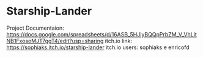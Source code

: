 # Starship-Lander

Project Documentaion: https://docs.google.com/spreadsheets/d/16ASB_5HJlyBQQpPrbZM_V_VhLitNB1FxosoMJT7ggT4/edit?usp=sharing
itch.io link: https://sophiaks.itch.io/starship-lander
itch.io users: sophiaks e enricofd
